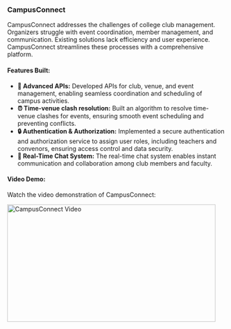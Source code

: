 <h3 align="left">CampusConnect</h3>
<p align="left">
    CampusConnect addresses the challenges of college club management. Organizers struggle with event coordination, member management, and communication. Existing solutions lack efficiency and user experience. CampusConnect streamlines these processes with a comprehensive platform.
</p>
<h4 align="left">Features Built:</h4>
<ul align="left">
    <li><strong>🚀 Advanced APIs:</strong> Developed APIs for club, venue, and event management, enabling seamless coordination and scheduling of campus activities.</li>
    <li><strong>⏰ Time-venue clash resolution:</strong> Built an algorithm to resolve time-venue clashes for events, ensuring smooth event scheduling and preventing conflicts.</li>
    <li><strong>🔒 Authentication & Authorization:</strong> Implemented a secure authentication and authorization service to assign user roles, including teachers and convenors, ensuring access control and data security.</li>
    <li><strong>💬 Real-Time Chat System:</strong> The real-time chat system enables instant communication and collaboration among club members and faculty.</li>
</ul>
<h4 align="left">Video Demo:</h4>
<p align="left">
    Watch the video demonstration of CampusConnect:
</p>
<p align="left">
    <a href="https://www.youtube.com/watch?v=ZKEUA-w5Zpo&t=6s" target="_blank">
        <img src="https://i.ytimg.com/vi/ZKEUA-w5Zpo/hqdefault.jpg?sqp=-oaymwE2CNACELwBSFXyq4qpAygIARUAAIhCGAFwAcABBvABAfgBzgaAAt4DigIMCAAQARg4IEYofzAP&rs=AOn4CLB7T6jym-AOjGdh1EdPnFn5jou50w" alt="CampusConnect Video" width="480" height="270">
    </a>
</p>
